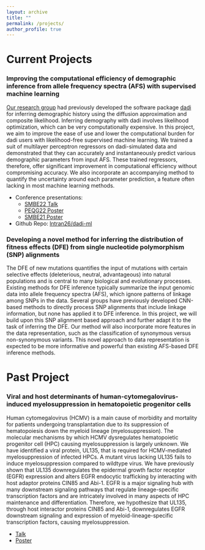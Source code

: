```yaml
---
layout: archive
title: ""
permalink: /projects/
author_profile: true
---
```


Current Projects
======
### Improving the computational efficiency of demographic inference from allele frequency spectra (AFS) with supervised machine learning

[Our research group](https://gutengroup.arizona.edu/) had previously developed the software package [dadi](https://dadi.readthedocs.io/en/latest/) for inferring demographic history using the diffusion approximation and composite likelihood. Inferring demography with dadi involves likelihood optimization, which can be very computationally expensive. In this project, we aim to improve the ease of use and lower the computational burden for dadi users with likelihood-free supervised machine learning. We trained a suit of multilayer perceptron regressors on dadi-simulated data and demonstrated that they can accurately and instantaneously predict various demographic parameters from input AFS. These trained regressors, therefore, offer significant improvement in computational efficiency without compromising accuracy. We also incorporate an accompanying method to quantify the uncertainty around each parameter prediction, a feature often lacking in most machine learning methods.

  * Conference presentations: 
     * [SMBE22 Talk](https://github.com/lntran26/lntran26.github.io/blob/ce5c17d6de820050066c1c44ac23f17a2773a052/files/talk_smbe22.pdf)
     * [PEQG22 Poster](https://github.com/lntran26/lntran26.github.io/blob/ce5c17d6de820050066c1c44ac23f17a2773a052/files/poster_peqg22.pdf)
     * [SMBE21 Poster](https://github.com/lntran26/lntran26.github.io/blob/a10c173c0186f65b92bf5168169bf7447f3acdfc/files/poster_smbe21.pdf)
  * Github Repo: [lntran26/dadi-ml](https://github.com/lntran26/dadi-ml)



### Developing a novel method for inferring the distribution of fitness effects (DFE) from single nucleotide polymorphism (SNP) alignments

The DFE of new mutations quantifies the input of mutations with certain selective effects (deleterious, neutral, advantageous) into natural populations and is central to many biological and evolutionary processes. Existing methods for DFE inference typically summarize the input genomic data into allele frequency spectra (AFS), which ignore patterns of linkage among SNPs in the data. Several groups have previously developed CNN-based methods to directly process SNP alignments that include linkage information, but none has applied it to DFE inference. In this project, we will build upon this SNP alignment based approach and further adapt it to the task of inferring the DFE. Our method will also incorporate more features in the data representation, such as the classification of synonymous versus non-synonymous variants. This novel approach to data representation is expected to be more informative and powerful than existing AFS-based DFE inference methods.

Past Project
======
### Viral and host determinants of human-cytomegalovirus-induced myelosuppression in hematopoietic progenitor cells

Human cytomegalovirus (HCMV) is a main cause of morbidity and mortality for patients undergoing transplantation due to its suppression of hematopoiesis down the myeloid lineage (myelosuppression). The molecular mechanisms by which HCMV dysregulates hematopoietic progenitor cell (HPC) causing myelosuppression is largely unknown. We have identified a viral protein, UL135, that is required for HCMV-mediated myelosuppression of infected HPCs. A mutant virus lacking UL135 fails to induce myelosuppression compared to wildtype virus. We have previously shown that UL135 downregulates the epidermal growth factor receptor (EGFR) expression and alters EGFR endocytic trafficking by interacting with host adaptor proteins CIN85 and Abi-1. EGFR is a major signaling hub with many downstream signaling pathways that regulate lineage-specific transcription factors and are intricately involved in many aspects of HPC maintenance and differentiation. Therefore, we hypothesize that UL135, through host interactor proteins CIN85 and Abi-1, downregulates EGFR downstream signaling and expression of myeloid-lineage-specific transcription factors, causing myelosuppression.

  * [Talk](https://github.com/lntran26/lntran26.github.io/blob/b49bec4f3bc73d6a082b50f53ada3a50a9b112f2/files/LNT_2020.04.14_student_seminar.pdf)
  * [Poster](https://github.com/lntran26/lntran26.github.io/blob/b49bec4f3bc73d6a082b50f53ada3a50a9b112f2/files/ul135_frontiers_symposium_2020.pdf)
